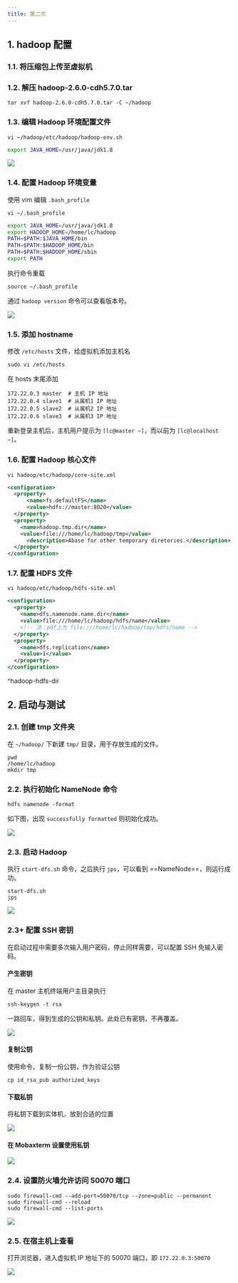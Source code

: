 ```yaml
---
title: 第二次
---
```


## 1. hadoop 配置

### 1.1. 将压缩包上传至虚拟机

### 1.2. 解压 hadoop-2.6.0-cdh5.7.0.tar

```shell
tar xvf hadoop-2.6.0-cdh5.7.0.tar -C ~/hadoop
```

### 1.3. 编辑 Hadoop 环境配置文件

```shell
vi ~/hadoop/etc/hadoop/hadoop-env.sh
```

```bash
export JAVA_HOME=/usr/java/jdk1.8
```

![](./assets/Pasted_image_20211113191228.png)

### 1.4. 配置 Hadoop 环境变量

使用 vim 编辑 `.bash_profile`

```shell
vi ~/.bash_profile
```

```bash
export JAVA_HOME=/usr/java/jdk1.8
export HADOOP_HOME=/home/lc/hadoop
PATH=$PATH:$JAVA_HOME/bin
PATH=$PATH:$HADOOP_HOME/bin
PATH=$PATH:$HADOOP_HOME/sbin
export PATH
```

执行命令重载

```shell
source ~/.bash_profile
```

通过 `hadoop version` 命令可以查看版本号。

![](./assets/Pasted_image_20211113194503.png)

### 1.5. 添加 hostname

修改 `/etc/hosts` 文件，给虚拟机添加主机名

```shell
sudo vi /etc/hosts
```

在 hosts 末尾添加

```
172.22.0.3 master  # 主机 IP 地址
172.22.0.4 slave1  # 从属机1 IP 地址
172.22.0.5 slave2  # 从属机2 IP 地址
172.22.0.6 slave3  # 从属机3 IP 地址
```

重新登录主机后，主机用户提示为 `[lc@master ~]`，而以前为 `[lc@localhost ~]`。

### 1.6. 配置 Hadoop 核心文件

```shell
vi hadoop/etc/hadoop/core-site.xml
```

```xml
<configuration>
  <property>
	  <name>fs.defaultFS</name>
	  <value>hdfs://master:8020</value>
  </property>
  <property>
    <name>hadoop.tmp.dir</name>
	<value>file:///home/lc/hadoop/tmp</value>
	  <description>Abase for other temporary diretories.</description>
  </property>
</configuration>
```

### 1.7. 配置 HDFS 文件

```shell
vi hadoop/etc/hadoop/hdfs-site.xml
```

```xml
<configuration>
  <property>
    <name>dfs.namenode.name.dir</name>
	<value>file:///home/lc/hadoop/hdfs/name</value>
	<!-- 注：pdf上为 file:///home/lc/hadoop/tmp/hdfs/name -->
  </property>
  <property>
	<name>dfs.replication</name>
	<value>1</value>
  </property>
</configuration>
```

^hadoop-hdfs-dir

## 2. 启动与测试

### 2.1. 创建 tmp 文件夹

在 `~/hadoop/` 下新建 `tmp/` 目录，用于存放生成的文件。

```shell
pwd
/home/lc/hadoop
mkdir tmp
```

### 2.2. 执行初始化 NameNode 命令

```shell
hdfs namenode -format
```

如下图，出现 `successfully formatted` 则初始化成功。

![](./assets/Pasted_image_20211113104000.png)

### 2.3. 启动 Hadoop

执行 `start-dfs.sh` 命令，之后执行 `jps`，可以看到 ==NameNode==，则运行成功。

```shell
start-dfs.sh
jps
```

![](./assets/Pasted_image_20211113114547.png)

### 2.3+ 配置 SSH 密钥

在启动过程中需要多次输入用户密码，停止同样需要，可以配置 SSH 免输入密码。

#### 产生密钥

在 master 主机终端用户主目录执行

```shell
ssh-keygen -t rsa
```

一路回车，得到生成的公钥和私钥。此处已有密钥，不再覆盖。

![](./assets/Pasted_image_20211113200643.png)

#### 复制公钥

使用命令，复制一份公钥，作为验证公钥

```shell
cp id_rsa_pub authorized_keys
```

#### 下载私钥

将私钥下载到实体机，放到合适的位置

![](./assets/Pasted_image_20211113195842.png)

#### 在 Mobaxterm 设置使用私钥

![](./assets/Pasted_image_20211113200019.png)

### 2.4. 设置防火墙允许访问 50070 端口

```shell
sudo firewall-cmd --add-port=50070/tcp --zone=public --permanent
sudo firewall-cmd --reload
sudo firewall-cmd --list-ports
```

![](./assets/Pasted_image_20211113114524.png)

### 2.5. 在宿主机上查看

打开浏览器，进入虚拟机 IP 地址下的 50070 端口，即 `172.22.0.3:50070`

![](./assets/Pasted_image_20211113121325.png)

